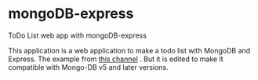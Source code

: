 # mongoDB-express
ToDo List web app with mongoDB-express

This application is a web application to make a todo list with MongoDB and Express. The example from <a href="https://www.youtube.com/watch?v=CyTWPr_WwdI"> this channel</a> . But it is edited to make it compatible with Mongo-DB v5 and later versions.
